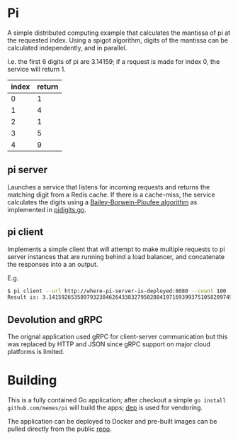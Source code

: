 # Pi

A simple distributed computing example that calculates the mantissa of
pi at the requested index. Using a spigot algorithm, digits of the
mantissa can be calculated independently, and in parallel.

I.e. the first 6 digits of pi are 3.14159; if a request is made for index 0, the service will return 1.

| index | return |
|-------|--------|
| 0 | 1 |
| 1 | 4 |
| 2 | 1 |
| 3 | 5 |
| 4 | 9 |

## pi server

Launches a service that listens for incoming requests and returns the
matching digit from a Redis cache. If there is a cache-miss, the
service calculates the digits using a [Bailey-Borwein-Ploufee
algorithm](https://en.wikipedia.org/wiki/Bailey%E2%80%93Borwein%E2%80%93Plouffe_formula)
as implemented in [pidigits.go](cmd/pidigits.go).

## pi client

Implements a simple client that will attempt to make multiple requests
to pi server instances that are running behind a load balancer, and
concatenate the responses into a an output.

E.g.

```bash
$ pi client --url http://where-pi-server-is-deployed:8080 --count 100
Result is: 3.1415926535897932384626433832795028841971693993751058209749445923078164062862089986280348253421170679
```

## Devolution and gRPC
The orignal application used gRPC for client-server communication but
this was replaced by HTTP and JSON since gRPC support on major cloud
platforms is limited.

# Building

This is a fully contained Go application; after checkout a simple
```go install github.com/memes/pi``` will build the apps;
[dep](https://github.com/golang/dep) is used for vendoring.

The application can be deployed to Docker and pre-built images can be
pulled directly from the public
[repo](https://hub.docker.com/r/memes/pi/).
